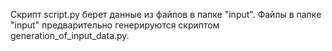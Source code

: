 Скрипт script.py берет данные из файлов в папке "input". Файлы в папке "input" предварительно генерируются скриптом generation_of_input_data.py. 

